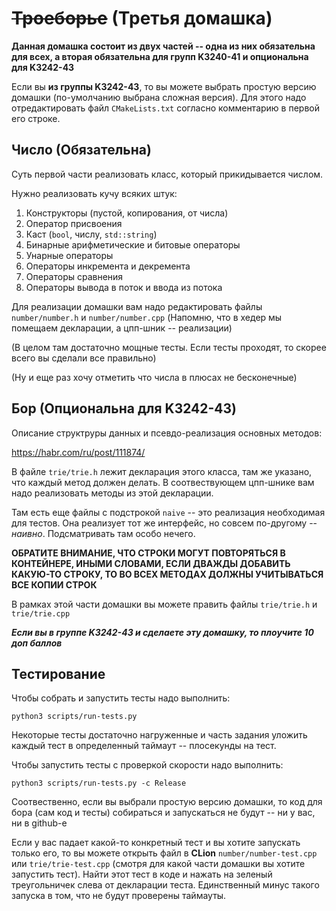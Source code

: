 # ~~Троеборье~~ (Третья домашка)

**Данная домашка состоит из двух частей -- одна из них
обязательна для всех, а вторая обязательна для групп
K3240-41 и опциональна для K3242-43**

Если вы **из группы K3242-43**, то вы можете выбрать простую
версию домашки (по-умолчанию выбрана сложная версия). Для
этого надо отредактировать файл `CMakeLists.txt` 
согласно комментарию в первой его строке.

## Число (Обязательна)

Суть первой части реализовать класс, который прикидывается
числом.

Нужно реализовать кучу всяких штук:
1) Конструкторы (пустой, копирования, от числа)
2) Оператор присвоения
3) Каст (`bool`, числу, `std::string`)
4) Бинарные арифметические и битовые операторы
5) Унарные операторы   
6) Операторы инкремента и декремента
7) Операторы сравнения
8) Операторы вывода в поток и ввода из потока

Для реализации домашки вам надо редактировать файлы 
`number/number.h` и `number/number.cpp` 
(Напомню, что в хедер мы помещаем декларации, а цпп-шник -- реализации)

(В целом там достаточно мощные тесты. Если тесты проходят, то скорее всего
вы сделали все правильно)

(Ну и еще раз хочу отметить что числа в плюсах не бесконечные)

## Бор (Опциональна для K3242-43)

Описание структруры данных и псевдо-реализация основных методов:

https://habr.com/ru/post/111874/

В файле `trie/trie.h` лежит декларация 
этого класса, там же указано, что каждый метод должен делать. 
В соотвествующем цпп-шнике вам надо реализовать
методы из этой декларации.

Там есть еще файлы с подстрокой `naive` -- это реализация
необходимая для тестов. Она реализует тот же интерфейс, но
совсем по-другому -- _наивно_. Подсматривать там особо нечего.

**ОБРАТИТЕ ВНИМАНИЕ, ЧТО СТРОКИ МОГУТ ПОВТОРЯТЬСЯ В КОНТЕЙНЕРЕ,
ИНЫМИ СЛОВАМИ, ЕСЛИ ДВАЖДЫ ДОБАВИТЬ КАКУЮ-ТО СТРОКУ, ТО ВО ВСЕХ
МЕТОДАХ ДОЛЖНЫ УЧИТЫВАТЬСЯ ВСЕ КОПИИ СТРОК**

В рамках этой части домашки вы можете править файлы `trie/trie.h` и
`trie/trie.cpp`

**_Если вы в группе K3242-43 и сделаете эту домашку, то плоучите 10 доп баллов_**

## Тестирование

Чтобы собрать и запустить тесты надо выполнить: 

`python3 scripts/run-tests.py`

Некоторые тесты достаточно нагруженные и часть задания уложить каждый тест 
в определенный таймаут -- плосекунды на тест.

Чтобы запустить тесты с проверкой скорости надо выполнить:

`python3 scripts/run-tests.py -c Release`

Соотвественно, если вы выбрали простую версию домашки, то код для бора
(сам код и тесты) собираться и запускаться не будут -- ни у вас, ни в github-е

Если у вас падает какой-то конкретный тест и вы хотите запускать только его,
то вы можете открыть файл в **CLion** `number/number-test.cpp` или 
`trie/trie-test.cpp` (смотря для какой части домашки вы хотите
запустить тест). Найти этот тест в коде и нажать на зеленый треугольничек 
слева от декларации теста. Единственный минус такого запуска в том, что
не будут проверены таймауты.
